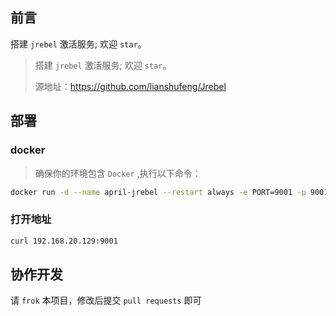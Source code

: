 ## 前言

搭建 `jrebel` 激活服务; 欢迎 `star`。

> 搭建 `jrebel` 激活服务; 欢迎 `star`。
>
> 源地址：https://github.com/lianshufeng/Jrebel

## 部署

### docker

> 确保你的环境包含 `Docker` ,执行以下命令：

~~~bash
docker run -d --name april-jrebel --restart always -e PORT=9001 -p 9001:8080 april-jrebel:latest
~~~

### 打开地址

~~~bash
curl 192.168.20.129:9001
~~~

## 协作开发

请 `frok` 本项目，修改后提交 `pull requests` 即可
